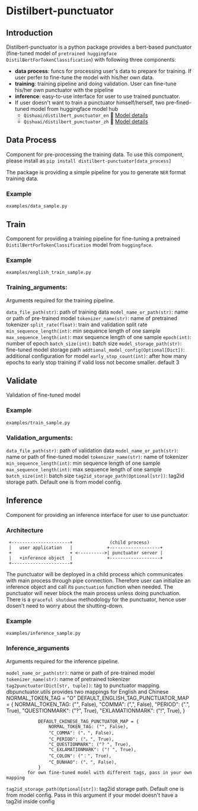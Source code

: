 # Distilbert-punctuator

## Introduction
Distilbert-punctuator is a python package provides a bert-based punctuator (fine-tuned model of `pretrained huggingface DistilBertForTokenClassification`) with following three components:

* **data process**: funcs for processing user's data to prepare for training. If user perfer to fine-tune the model with his/her own data.
* **training**: training pipeline and doing validation. User can fine-tune his/her own punctuator with the pipeline
* **inference**: easy-to-use interface for user to use trained punctuator.
* If user doesn't want to train a punctuator himself/herself, two pre-fined-tuned model from huggingface model hub
  * `Qishuai/distilbert_punctuator_en` 📎 [Model details](https://huggingface.co/Qishuai/distilbert_punctuator_en)
  * `Qishuai/distilbert_punctuator_zh` 📎 [Model details](https://huggingface.co/Qishuai/distilbert_punctuator_zh)


## Data Process
Component for pre-processing the training data. To use this component, please install as `pip install distilbert-punctuator[data_process]`

The package is providing a simple pipeline for you to generate `NER` format training data.

### Example
`examples/data_sample.py`

## Train
Component for providing a training pipeline for fine-tuning a pretrained `DistilBertForTokenClassification` model from `huggingface`.

### Example
`examples/english_train_sample.py`

### Training_arguments:
Arguments required for the training pipeline.

`data_file_path(str)`: path of training data
`model_name_or_path(str)`: name or path of pre-trained model
`tokenizer_name(str)`: name of pretrained tokenizer
`split_rate(float)`: train and validation split rate
`min_sequence_length(int)`: min sequence length of one sample
`max_sequence_length(int)`: max sequence length of one sample
`epoch(int)`: number of epoch
`batch_size(int)`: batch size
`model_storage_path(str)`: fine-tuned model storage path
`addtional_model_config(Optional[Dict])`: additional configuration for model
`early_stop_count(int)`: after how many epochs to early stop training if valid loss not become smaller. default 3

## Validate
Validation of fine-tuned model

### Example
`examples/train_sample.py`

### Validation_arguments:
`data_file_path(str)`: path of validation data
`model_name_or_path(str)`: name or path of fine-tuned model
`tokenizer_name(str)`: name of tokenizer
`min_sequence_length(int)`: min sequence length of one sample
`max_sequence_length(int)`: max sequence length of one sample
`batch_size(int)`: batch size
`tag2id_storage_path(Optional[str])`: tag2id storage path. Default one is from model config.

## Inference
Component for providing an inference interface for user to use punctuator.

### Architecture
```
 +----------------------+              (child process)
 |   user application   |             +-------------------+
 +                      + <---------->| punctuator server |
 |   +inference object  |             +-------------------+
 +----------------------+
```

The punctuator will be deployed in a child process which communicates with main process through pipe connection.
Therefore user can initialize an inference object and call its `punctuation` function when needed. The punctuator will never block the main process unless doing punctuation.
There is a `graceful shutdown` methodology for the punctuator, hence user dosen't need to worry about the shutting-down.

### Example
`examples/inference_sample.py`

### Inference_arguments
Arguments required for the inference pipeline.

`model_name_or_path(str)`: name or path of pre-trained model
`tokenizer_name(str)`: name of pretrained tokenizer
`tag2punctuator(Dict[str, tuple])`: tag to punctuator mapping.
            dbpunctuator.utils provides two mappings for English and Chinese
                NORMAL_TOKEN_TAG = "O"
                DEFAULT_ENGLISH_TAG_PUNCTUATOR_MAP = {
                    NORMAL_TOKEN_TAG: ("", False),
                    "COMMA": (",", False),
                    "PERIOD": (".", True),
                    "QUESTIONMARK": ("?", True),
                    "EXLAMATIONMARK": ("!", True),
                }

                DEFAULT_CHINESE_TAG_PUNCTUATOR_MAP = {
                    NORMAL_TOKEN_TAG: ("", False),
                    "C_COMMA": ("，", False),
                    "C_PERIOD": ("。", True),
                    "C_QUESTIONMARK": ("? ", True),
                    "C_EXLAMATIONMARK": ("! ", True),
                    "C_COLON": ("：", True),
                    "C_DUNHAO": ("、", False),
                }
            for own fine-tuned model with different tags, pass in your own mapping
`tag2id_storage_path(Optional[str])`: tag2id storage path. Default one is from model config. Pass in this argument if your model doesn't have a tag2id inside config